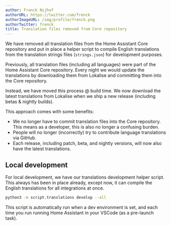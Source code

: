```yaml
---
author: Franck Nijhof
authorURL: https://twitter.com/frenck
authorImageURL: /img/profile/frenck.png
authorTwitter: frenck
title: Translation files removed from Core repository
---
```


We have removed all translation files from the Home Assistant Core repository
and put in place a helper script to compile English translations from the
translation strings files (`strings.json`) for development purposes.

Previously, all translation files (including all languages) were part of the
Home Assistant Core repository. Every night we would update the translations
by downloading them from Lokalise and committing them into the Core repository.

Instead, we have moved this process @ build time. We now download the latest
translations from Lokalise when we ship a new release (including betas
& nightly builds).

This approach comes with some benefits:

- We no longer have to commit translation files into the Core repository.
  This means as a developer, this is also no longer a confusing burden.
- People will no longer (incorrectly) try to contribute language
  translations via GitHub.
- Each release, including patch, beta, and nightly versions,
  will now also have the latest translations.

## Local development

For local development, we have our translations development helper script. This
always has been in place already, except now, it can compile the English
translations for all integrations at once.

```bash
python3 -m script.translations develop --all
```

This script is automatically run when a dev environment is set, and each
time you run running Home Assistant in your VSCode (as a pre-launch task).

